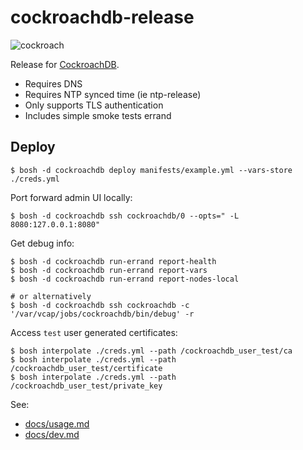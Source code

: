 # cockroachdb-release

![cockroach](http://i.imgur.com/4qKtitB.gif)

Release for [CockroachDB](https://github.com/cockroachdb/cockroach).

- Requires DNS
- Requires NTP synced time (ie ntp-release)
- Only supports TLS authentication
- Includes simple smoke tests errand

## Deploy

```
$ bosh -d cockroachdb deploy manifests/example.yml --vars-store ./creds.yml
```

Port forward admin UI locally:

```
$ bosh -d cockroachdb ssh cockroachdb/0 --opts=" -L 8080:127.0.0.1:8080"
```

Get debug info:

```
$ bosh -d cockroachdb run-errand report-health
$ bosh -d cockroachdb run-errand report-vars
$ bosh -d cockroachdb run-errand report-nodes-local

# or alternatively
$ bosh -d cockroachdb ssh cockroachdb -c '/var/vcap/jobs/cockroachdb/bin/debug' -r
```

Access `test` user generated certificates:

```
$ bosh interpolate ./creds.yml --path /cockroachdb_user_test/ca
$ bosh interpolate ./creds.yml --path /cockroachdb_user_test/certificate
$ bosh interpolate ./creds.yml --path /cockroachdb_user_test/private_key
```

See:

- [docs/usage.md](docs/usage.md)
- [docs/dev.md](docs/usage.md)
